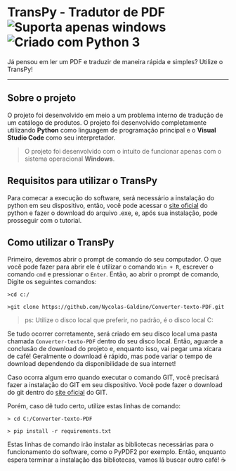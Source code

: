 # TransPy - Tradutor de PDF ![Suporta apenas windows](https://img.shields.io/badge/-Windows-000?&logo=windows) ![Criado com Python 3](https://img.shields.io/badge/-Python-000?&logo=python)
Já pensou em ler um PDF e traduzir de maneira rápida e simples? Utilize o TransPy!

-----
## Sobre o projeto 

O projeto foi desenvolvido em meio a um problema interno de tradução de um catálogo de produtos. 
O projeto foi desenvolvido completamente utilizando **Python** como linguagem de programação principal e o **Visual Studio Code** como seu interpretador. 

> O projeto foi desenvolvido com o intuito de funcionar apenas com o sistema operacional **Windows**.

## Requisitos para utilizar o TransPy
Para comecar a execução do software, será necessário a instalação do python em seu dispositivo, então, você pode acessar o [site oficial](python.org) do python e fazer o download do arquivo .exe, e, após sua instalação, pode prosseguir com o tutorial.

## Como utilizar o TransPy

Primeiro, devemos abrir o prompt de comando do seu computador. O que você pode fazer para abrir ele é utilizar o comando `Win + R`, escrever o comando `cmd` e pressionar o `Enter`.  Então, ao abrir o prompt de comando, Digite os seguintes comandos:

```
>cd c:/

>git clone https://github.com/Nycolas-Galdino/Converter-texto-PDF.git 
```

>ps: Utilize o disco local que preferir, no padrão, é o disco local C:

Se tudo ocorrer corretamente, será criado em seu disco local uma pasta chamada `Converter-texto-PDF` dentro do seu disco local.
Então, aguarde a conclusão de download do projeto e, enquanto isso, vai pegar uma xícara de café! Geralmente o download é rápido, mas pode variar o tempo de download dependendo da disponibilidade de sua internet!

Caso ocorra algum erro quando executar o comando GIT, você precisará fazer a instalação do GIT em seu dispositivo. Você pode fazer o download do git dentro do [site oficial](https://git-scm.com/downloads) do GIT. 

Porém, caso dê tudo certo, utilize estas linhas de comando:

```
> cd C:/Converter-texto-PDF

> pip install -r requirements.txt
```

Estas linhas de comando irão instalar as bibliotecas necessárias para o funcionamento do software, como o PyPDF2 por exemplo. Então, enquanto espera terminar a instalação das bibliotecas, vamos lá buscar outro café! ☕

